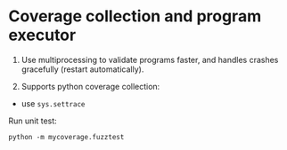 # Coverage collection and program executor

1. Use multiprocessing to validate programs faster, and handles crashes gracefully (restart automatically).

2. Supports python coverage collection:
 - use `sys.settrace`

Run unit test:
```
python -m mycoverage.fuzztest
```
